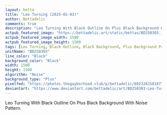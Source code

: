 ```yaml
---
layout: betta
title: "Leo Turning (2025-03-03)"
author: Bettadelic
comments: true
description: "Leo Turning With Black Outline On Plus Black Background With Noise Pattern."
actpub_featured_image: "https://bettadelic.art/static/bettas/BD250303.jpg"
actpub_featured_image_width: 1500
actpub_featured_image_height: 1500
tags: [Leo Turning, Black Outline, Black Background, Plus Background Pattern, Noise Pattern, March 2025]
unitName: "BD250303"
line_color: "Black"
background_color: "Black"
width: 1500
height: 1500
algorithm: "Noise"
background_type: "Plus"
pixelfed: "https://photos.thegayborhood.club/p/bettadelic/802328158347748719"
deviantart: "https://www.deviantart.com/bettadelic/art/BD250303-Leo-Turning-2025-03-03-1166597887"
---
```


Leo Turning With Black Outline On Plus Black Background With Noise Pattern.
